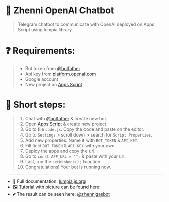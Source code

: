 # 💬 Zhenni OpenAI Chatbot
> Telegram chatbot to communicate with OpenAI deployed on Apps Script using lumpia library.



# ❓ Requirements:
> * Bot token from [@botfather](t.me/botfather)
> * Api key from [platform.openai.com](platform.openai.com/account/api-keys)
> * Google account 
> * New project on [Apps Script](script.google.com/)

# 📌 Short steps:
> 1. Chat with [@botfather](t.me/botfather) & create new bot.
> 2. Open [Apps Script](script.google.com) & create new project.
> 3. Go to file `code.js`. Copy the code and paste on the editor.
> 4. Go to `Settings` > scroll down > search for `Script Properties`.
> 5. Add new properties. Name it with `BOT_TOKEN` & `API_KEY`.
> 6. Fill field `BOT_TOKEN` & `API_KEY` with your own.
> 7. Deploy the apps and copy the url.
> 8. Go to `const APP_URL = "";` & paste with your url.
> 9. Last, run the `setWebhook();` function.
> 10. Congratulations! Your bot is running now.

---

- 📑 Full documentation: [lumpia.js.org](https://lumpia.js.org)
- 🖼️ Tutorial with picture can be found here:
- 💕 The result can be seen here: [@zhennigasbot](https://t.me/zhennigasbot)

